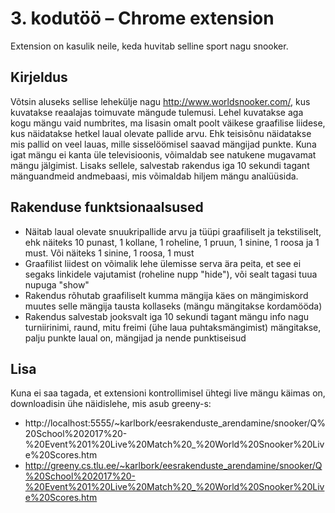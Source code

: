 # 3. kodutöö – Chrome extension

Extension on kasulik neile, keda huvitab selline sport nagu snooker.

## Kirjeldus

Võtsin aluseks sellise lehekülje nagu http://www.worldsnooker.com/, kus kuvatakse reaalajas toimuvate mängude tulemusi. Lehel kuvatakse aga kogu mängu vaid numbrites, ma lisasin omalt poolt väikese graafilise liidese, kus näidatakse hetkel laual olevate pallide arvu. Ehk teisisõnu näidatakse mis pallid on veel lauas, mille sisselöömisel saavad mängijad punkte.
Kuna igat mängu ei kanta üle televisioonis, võimaldab see natukene mugavamat mängu jälgimist.
Lisaks sellele, salvestab rakendus iga 10 sekundi tagant mänguandmeid andmebaasi, mis võimaldab hiljem mängu analüüsida.

## Rakenduse funktsionaalsused

* Näitab laual olevate snuukripallide arvu ja tüüpi graafiliselt ja tekstiliselt, ehk näiteks 10 punast, 1 kollane, 1 roheline, 1 pruun, 1 sinine, 1 roosa ja 1 must. Või näiteks 1 sinine, 1 roosa, 1 must
* Graafilist liidest on võimalik lehe ülemisse serva ära peita, et see ei segaks linkidele vajutamist (roheline nupp "hide"), või sealt tagasi tuua nupuga "show"
* Rakendus rõhutab graafiliselt kumma mängija käes on mängimiskord muutes selle mängija tausta kollaseks (mängu mängitakse kordamööda)
* Rakendus salvestab jooksvalt iga 10 sekundi tagant mängu info nagu turniirinimi, raund, mitu freimi (ühe laua puhtaksmängimist) mängitakse, palju punkte laual on, mängijad ja nende punktiseisud

## Lisa

Kuna ei saa tagada, et extensioni kontrollimisel ühtegi live mängu käimas on, downloadisin ühe näidislehe, mis asub greeny-s:
* http://localhost:5555/~karlbork/eesrakenduste_arendamine/snooker/Q%20School%202017%20-%20Event%201%20Live%20Match%20_%20World%20Snooker%20Live%20Scores.htm
* http://greeny.cs.tlu.ee/~karlbork/eesrakenduste_arendamine/snooker/Q%20School%202017%20-%20Event%201%20Live%20Match%20_%20World%20Snooker%20Live%20Scores.htm
